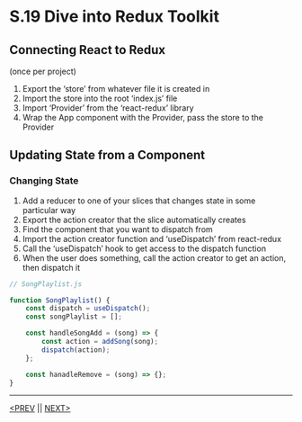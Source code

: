 # S.19 Dive into Redux Toolkit

## Connecting React to Redux

(once per project)

1. Export the ‘store’ from whatever file it is created in
2. Import the store into the root ‘index.js’ file
3. Import ‘Provider’ from the ‘react-redux’ library
4. Wrap the App component with the Provider, pass the store to the Provider

## Updating State from a Component

### Changing State

1. Add a reducer to one of your slices that changes state in some particular way
2. Export the action creator that the slice automatically creates
3. Find the component that you want to dispatch from
4. Import the action creator function and ‘useDispatch’ from react-redux
5. Call the ‘useDispatch’ hook to get access to the dispatch function
6. When the user does something, call the action creator to get an action, then dispatch it

```jsx
// SongPlaylist.js

function SongPlaylist() {
	const dispatch = useDispatch();
	const songPlaylist = [];

	const handleSongAdd = (song) => {
		const action = addSong(song);
		dispatch(action);
	};

	const hanadleRemove = (song) => {};
}
```

---

[<PREV](./230307.md) || [NEXT>](./230309.md)
